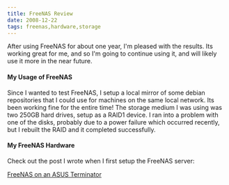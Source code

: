 ```yaml
---
title: FreeNAS Review
date: 2008-12-22
tags: freenas,hardware,storage
---
```

After using FreeNAS for about one year, I'm pleased with the results. Its working great for me, and so I'm going to continue using it, and will likely use it more in the near future.

#### **My Usage of FreeNAS**

Since I wanted to test FreeNAS, I setup a local mirror of some debian repositories that I could use for machines on the same local network. Its been working fine for the entire time! The storage medium I was using was two 250GB hard drives, setup as a RAID1 device. I ran into a problem with one of the disks, probably due to a power failure which occurred recently, but I rebuilt the RAID and it completed successfully.

#### **My FreeNAS Hardware**

Check out the post I wrote when I first setup the FreeNAS server:

<a href="http://www.docunext.com/2007/06/freenas-on-a-asus-terminator-c3.html">FreeNAS on an ASUS Terminator</a>

